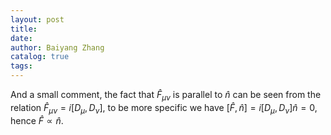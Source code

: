 ```yaml
---
layout: post
title:
date:
author: Baiyang Zhang
catalog: true
tags:
---
```


And a small comment, the fact that $\hat{F}_ {\mu \nu}$ is parallel to $\hat{n}$ can be seen from the relation $\hat{F}_ {\mu \nu}=i[D_ {\mu},D_ {\nu}]$, to be more specific we have $[\hat{F},\hat{n}]=i[D_ {\mu},D_ {\nu}]\hat{n}=0$, hence $\hat{F}\propto \hat{n}$. 